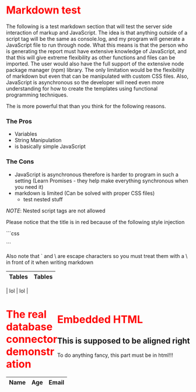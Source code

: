 <script>
const jConnect = require("../src/json.js")
const path = require('path');
console.log("the script tag is at the top!!")
</script>
# Markdown test

The following is a test markdown section that will test the server side interaction of markup and JavaScript. The idea is that anything outside of a script tag will be the same as console.log, and my program will generate a JavaScript file to run through node. What this means is that the person who is generating the report must have extensive knowledge of JavaScript, and that this will give extreme flexibility as other functions and files can be imported. The user would also have the full support of the extensive node package manager (npm) library. The only limitation would be the flexibility of markdown but even that can be manipulated with custom CSS files. Also, JavaScript is asynchronous so the developer will need even more understanding for how to create the templates using functional programming techniques.

The is more powerful that than you think for the following reasons.

### The Pros
+ Variables
+ String Manipulation
+ is basically simple JavaScript

### The Cons
+ JavaScript is asynchronous therefore is harder to program in such a setting (Learn Promises - they help make everything synchronous when you need it)
+ markdown is limited (Can be solved with proper CSS files)
    + test nested stuff

*NOTE*: Nested script tags are not allowed

<style>
    h1{
        color: red;
    }
</style>

Please notice that the title is in red because of the following style injection

\`\`\`css
<style>
    h1{
        color: red;
    }
</style>

\`\`\`

Also note that \` and \\ are escape characters so you must treat them with a \\ in front of it when writing markdown

<script>
let i = 0;
</script>
| Tables | Tables|
|:-------|:------|
<script>
for(; i<10; i++){
    console.log("| Tables | Tables |")
</script>
| lol | lol |
<script>
}
</script>

<div class="lol" style="float:right">
<script>
let j = 0;
</script>

<h1>
Embedded HTML
</h1>

<h2>This is supposed to be aligned right</h2>

<p>To do anything fancy, this part must be in html!!!</p>

<table>
<script>
for(; j<10; j++){
    console.log("<tr><td>Table</td><td>Table</td></tr>")
}
</script>
</table>
</div>

# The real database connector demonstration

| Name | Age | Email |
|------|-----|-------|
<script>
let data = jConnect.connect(path.resolve("./db/test.json"))
console.log(data)
</script>
